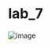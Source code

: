 # lab_7
![image](https://github.com/Nerfay/lab_7/assets/101548076/174cc2a0-c4fb-44f5-9097-c693de8dbe63)
